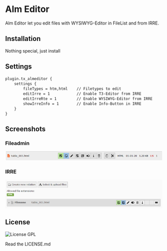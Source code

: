 # Alm Editor
Alm Editor let you edit files with WYSIWYG-Editor in FileList and from IRRE.

## Installation
Nothing special, just install

## Settings
```
plugin.tx_almeditor {
	settings {
		fileTypes = htm,html    // Filetypes to edit
		editIrre = 1            // Enable T3-Editor from IRRE
		editIrreRte = 1         // Enable WYSIWYG-Editor from IRRE
		showIrreInfo = 1        // Enable Info-Button in IRRE
	}
}
```

## Screenshots

### Fileadmin
![Fileadmin](Documentation/Images/img_01.png)

### IRRE
![IRRE](Documentation/Images/img_02.png)

## License
![License GPL](https://img.shields.io/badge/License-GPL-blue?style=flat-square)

Read the LICENSE.md